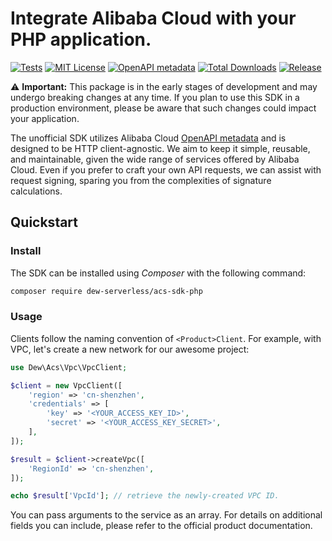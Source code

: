 # Integrate Alibaba Cloud with your PHP application.

[![Tests](https://github.com/dew-serverless/acs-sdk-php/actions/workflows/tests.yml/badge.svg)](https://github.com/dew-serverless/acs-sdk-php/actions/workflows/tests.yml)
[![MIT License](https://img.shields.io/github/license/dew-serverless/acs-sdk-php)](https://github.com/dew-serverless/acs-sdk-php)
[![OpenAPI metadata](https://img.shields.io/badge/OpenAPI-20250503-blue)](https://github.com/dew-serverless/acs-sdk-php)
[![Total Downloads](https://img.shields.io/packagist/dt/dew-serverless/acs-sdk-php)](https://github.com/dew-serverless/acs-sdk-php)
[![Release](https://img.shields.io/github/v/release/dew-serverless/acs-sdk-php)](https://github.com/dew-serverless/acs-sdk-php)

⚠️ **Important:** This package is in the early stages of development and may
undergo breaking changes at any time. If you plan to use this SDK in a
production environment, please be aware that such changes could impact your
application.

The unofficial SDK utilizes Alibaba Cloud [OpenAPI metadata] and is designed
to be HTTP client-agnostic. We aim to keep it simple, reusable, and
maintainable, given the wide range of services offered by Alibaba Cloud. Even
if you prefer to craft your own API requests, we can assist with request
signing, sparing you from the complexities of signature calculations.

## Quickstart

### Install

The SDK can be installed using _Composer_ with the following command:

```bash
composer require dew-serverless/acs-sdk-php
```

### Usage

Clients follow the naming convention of `<Product>Client`. For example, with
VPC, let's create a new network for our awesome project:

```php
use Dew\Acs\Vpc\VpcClient;

$client = new VpcClient([
    'region' => 'cn-shenzhen',
    'credentials' => [
        'key' => '<YOUR_ACCESS_KEY_ID>',
        'secret' => '<YOUR_ACCESS_KEY_SECRET>',
    ],
]);

$result = $client->createVpc([
    'RegionId' => 'cn-shenzhen',
]);

echo $result['VpcId']; // retrieve the newly-created VPC ID.
```

You can pass arguments to the service as an array. For details on additional
fields you can include, please refer to the official product documentation.

[OpenAPI metadata]: https://api.alibabacloud.com/openmeta/guide
